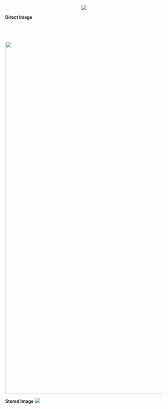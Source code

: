 <div style="text-align:center">
  <img style="margin-top:1em" src="https://www.chromethemer.com/wallpapers/chromebook-wallpapers/images/960/demon-slayer-kimetsu-chromebook-wallpaper.jpg">
</div>

**Direct Image**

  <img style="margin-top:4em;width:70rem" src="https://i.pinimg.com/originals/ed/e2/07/ede207095a48f0b2ccc60fe9916fbb4e.jpg">

**Stored Image**
  ![](images/http-response.png)
